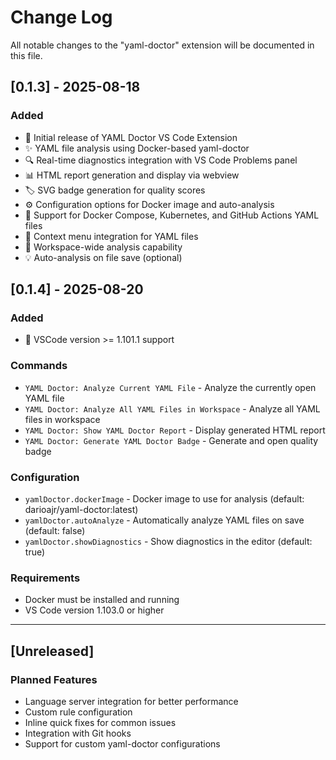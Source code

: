 # Change Log

All notable changes to the "yaml-doctor" extension will be documented in this file.

## [0.1.3] - 2025-08-18

### Added
- 🎉 Initial release of YAML Doctor VS Code Extension
- ✨ YAML file analysis using Docker-based yaml-doctor
- 🔍 Real-time diagnostics integration with VS Code Problems panel
- 📊 HTML report generation and display via webview
- 🏷️ SVG badge generation for quality scores
- ⚙️ Configuration options for Docker image and auto-analysis
- 🎯 Support for Docker Compose, Kubernetes, and GitHub Actions YAML files
- 📝 Context menu integration for YAML files
- 🔄 Workspace-wide analysis capability
- 💡 Auto-analysis on file save (optional)

## [0.1.4] - 2025-08-20

### Added
- 🎉 VSCode version >= 1.101.1 support

### Commands
- `YAML Doctor: Analyze Current YAML File` - Analyze the currently open YAML file
- `YAML Doctor: Analyze All YAML Files in Workspace` - Analyze all YAML files in workspace
- `YAML Doctor: Show YAML Doctor Report` - Display generated HTML report
- `YAML Doctor: Generate YAML Doctor Badge` - Generate and open quality badge

### Configuration
- `yamlDoctor.dockerImage` - Docker image to use for analysis (default: darioajr/yaml-doctor:latest)
- `yamlDoctor.autoAnalyze` - Automatically analyze YAML files on save (default: false)
- `yamlDoctor.showDiagnostics` - Show diagnostics in the editor (default: true)

### Requirements
- Docker must be installed and running
- VS Code version 1.103.0 or higher

---

## [Unreleased]

### Planned Features
- Language server integration for better performance
- Custom rule configuration
- Inline quick fixes for common issues
- Integration with Git hooks
- Support for custom yaml-doctor configurations